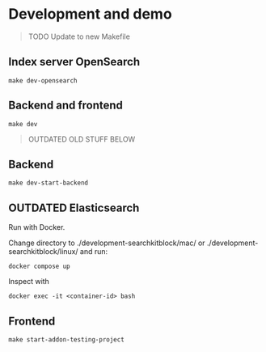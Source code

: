# Development and demo

> TODO Update to new Makefile


## Index server OpenSearch

    make dev-opensearch

## Backend and frontend

    make dev





> OUTDATED OLD STUFF BELOW

## Backend

    make dev-start-backend


## OUTDATED Elasticsearch

Run with Docker.

Change directory to ./development-searchkitblock/mac/ or ./development-searchkitblock/linux/ and run:

    docker compose up

Inspect with 

    docker exec -it <container-id> bash




## Frontend

    make start-addon-testing-project
